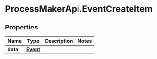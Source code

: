 # ProcessMakerApi.EventCreateItem

## Properties
Name | Type | Description | Notes
------------ | ------------- | ------------- | -------------
**data** | [**Event**](Event.md) |  | 


